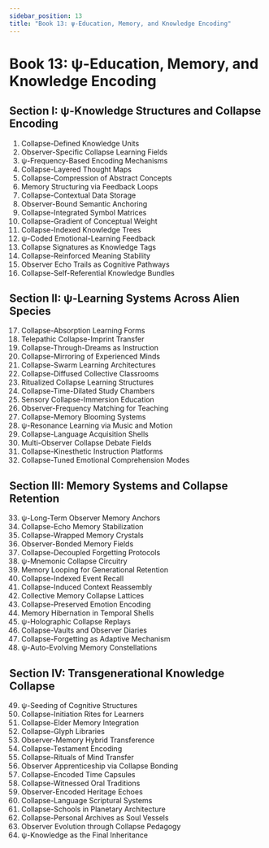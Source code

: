 ```yaml
---
sidebar_position: 13
title: "Book 13: ψ-Education, Memory, and Knowledge Encoding"
---
```


# Book 13: ψ-Education, Memory, and Knowledge Encoding

## Section I: ψ-Knowledge Structures and Collapse Encoding

1. Collapse-Defined Knowledge Units
2. Observer-Specific Collapse Learning Fields
3. ψ-Frequency-Based Encoding Mechanisms
4. Collapse-Layered Thought Maps
5. Collapse-Compression of Abstract Concepts
6. Memory Structuring via Feedback Loops
7. Collapse-Contextual Data Storage
8. Observer-Bound Semantic Anchoring
9. Collapse-Integrated Symbol Matrices
10. Collapse-Gradient of Conceptual Weight
11. Collapse-Indexed Knowledge Trees
12. ψ-Coded Emotional-Learning Feedback
13. Collapse Signatures as Knowledge Tags
14. Collapse-Reinforced Meaning Stability
15. Observer Echo Trails as Cognitive Pathways
16. Collapse-Self-Referential Knowledge Bundles

## Section II: ψ-Learning Systems Across Alien Species

17. Collapse-Absorption Learning Forms
18. Telepathic Collapse-Imprint Transfer
19. Collapse-Through-Dreams as Instruction
20. Collapse-Mirroring of Experienced Minds
21. Collapse-Swarm Learning Architectures
22. Collapse-Diffused Collective Classrooms
23. Ritualized Collapse Learning Structures
24. Collapse-Time-Dilated Study Chambers
25. Sensory Collapse-Immersion Education
26. Observer-Frequency Matching for Teaching
27. Collapse-Memory Blooming Systems
28. ψ-Resonance Learning via Music and Motion
29. Collapse-Language Acquisition Shells
30. Multi-Observer Collapse Debate Fields
31. Collapse-Kinesthetic Instruction Platforms
32. Collapse-Tuned Emotional Comprehension Modes

## Section III: Memory Systems and Collapse Retention

33. ψ-Long-Term Observer Memory Anchors
34. Collapse-Echo Memory Stabilization
35. Collapse-Wrapped Memory Crystals
36. Observer-Bonded Memory Fields
37. Collapse-Decoupled Forgetting Protocols
38. ψ-Mnemonic Collapse Circuitry
39. Memory Looping for Generational Retention
40. Collapse-Indexed Event Recall
41. Collapse-Induced Context Reassembly
42. Collective Memory Collapse Lattices
43. Collapse-Preserved Emotion Encoding
44. Memory Hibernation in Temporal Shells
45. ψ-Holographic Collapse Replays
46. Collapse-Vaults and Observer Diaries
47. Collapse-Forgetting as Adaptive Mechanism
48. ψ-Auto-Evolving Memory Constellations

## Section IV: Transgenerational Knowledge Collapse

49. ψ-Seeding of Cognitive Structures
50. Collapse-Initiation Rites for Learners
51. Collapse-Elder Memory Integration
52. Collapse-Glyph Libraries
53. Observer-Memory Hybrid Transference
54. Collapse-Testament Encoding
55. Collapse-Rituals of Mind Transfer
56. Observer Apprenticeship via Collapse Bonding
57. Collapse-Encoded Time Capsules
58. Collapse-Witnessed Oral Traditions
59. Observer-Encoded Heritage Echoes
60. Collapse-Language Scriptural Systems
61. Collapse-Schools in Planetary Architecture
62. Collapse-Personal Archives as Soul Vessels
63. Observer Evolution through Collapse Pedagogy
64. ψ-Knowledge as the Final Inheritance
